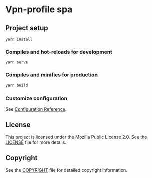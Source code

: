 # Vpn-profile spa

## Project setup
```
yarn install
```

### Compiles and hot-reloads for development
```
yarn serve
```

### Compiles and minifies for production
```
yarn build
```

### Customize configuration
See [Configuration Reference](https://cli.vuejs.org/config/).

## License

This project is licensed under the Mozilla Public License 2.0. See the [LICENSE](LICENSE) file for more details.

## Copyright

See the [COPYRIGHT](COPYRIGHT) file for detailed copyright information.
